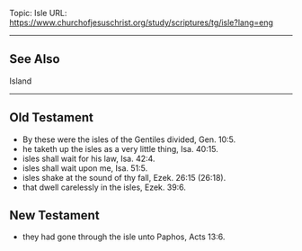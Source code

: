 Topic: Isle
URL: https://www.churchofjesuschrist.org/study/scriptures/tg/isle?lang=eng

---

## See Also

Island

---

## Old Testament

- By these were the isles of the Gentiles divided, Gen. 10:5.
- he taketh up the isles as a very little thing, Isa. 40:15.
- isles shall wait for his law, Isa. 42:4.
- isles shall wait upon me, Isa. 51:5.
- isles shake at the sound of thy fall, Ezek. 26:15 (26:18).
- that dwell carelessly in the isles, Ezek. 39:6.

## New Testament

- they had gone through the isle unto Paphos, Acts 13:6.

